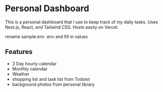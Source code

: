 # Personal Dashboard

This is a personal dashboard that I use to keep track of my daily tasks.
Uses Next.js, React, and Tailwind CSS.
Hosts easily on Vercel.

rename sample.env .env and fill in values

## Features

- 2 Day hourly calendar
- Monthly calendar
- Weather
- shopping list and task list from Todoist
- background photos from personal library
